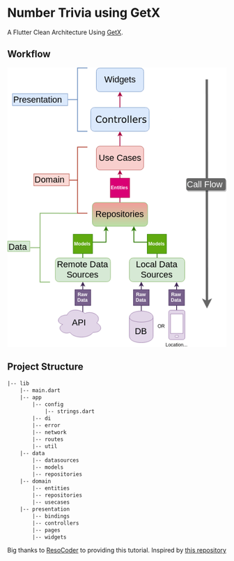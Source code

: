 # Number Trivia using GetX

A Flutter Clean Architecture Using [GetX](https://github.com/jonataslaw/getx).

## Workflow

![alt text](/Clean-Architecture-Flutter-Diagram.png?raw=true)

## Project Structure

```
|-- lib
    |-- main.dart
    |-- app
        |-- config
            |-- strings.dart
        |-- di
        |-- error
        |-- network
        |-- routes
        |-- util
    |-- data
        |-- datasources
        |-- models
        |-- repositories
    |-- domain
        |-- entities
        |-- repositories
        |-- usecases
    |-- presentation
        |-- bindings
        |-- controllers
        |-- pages
        |-- widgets
```

Big thanks to [ResoCoder](https://github.com/ResoCoder) to providing this tutorial. Inspired by [this repository](https://github.com/ResoCoder/flutter-tdd-clean-architecture-course)
